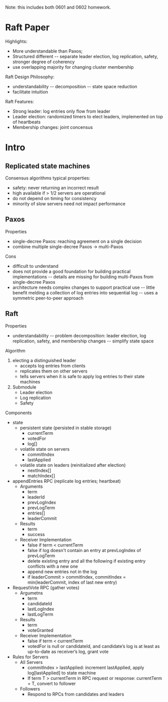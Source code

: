 Note: this includes both 0601 and 0602 homework.

# Raft Paper

Highlights:
- More understandable than Paxos;
- Structured different
-- separate leader election, log replication, safety, stronger degree of coherency
- use overlapping majority for changing cluster membership


Raft Design Philosophy:
- understandability
-- decomposition
-- state space reduction
- facilitate intuition

Raft Features:
- Strong leader: log entries only flow from leader
- Leader election: randomized timers to elect leaders, implemented on top of heartbeats
- Membership changes: joint concensus

# Intro
## Replicated state machines
Consensus algorithms typical properties:
- safety: never returning an incorrect result
- high available if > 1/2 servers are operational
- do not depend on timing for consistency
- minority of slow servers need not impact performance

## Paxos 
Properties
- single-decree Paxos: reaching agreement on a single decision
- combine multiple single-decree Paxos -> multi-Paxos

Cons
- difficult to understand
- does not provide a good foundation for building practical implementations
-- details are missing for building multi-Paxos from single-decree Paxos
- architecture needs complex changes to support practical use
-- little benefit melding a collection of log entries into sequential log
-- uses a symmetric peer-to-peer approach

## Raft 
Properties
- understandability
-- problem decomposition: leader election, log replication, safety, and membership changes
-- simplify state space

Algorithm
1. electing a distinguished leader
	- accepts log entries from clients
	- replicates them on other servers
	- tells servers when it is safe to apply log entries to their state machines
2. Submodule
	- Leader election
	- Log replication
	- Safety

Components
- state
	 - persistent state (persisted in stable storage)
		 - currentTerm
		 - votedFor
		 - log[]
	- volatile state on servers
		- commitIndex
		- lastApplied
	- volatile state on leaders (reinitialized after election)
		- nextIndex[]
		- matchIndex[]
- appendEntries RPC (replicate log entries; heartbeat)
	- Arguments
		- term
		- leaderId
		- prevLogIndex
		- prevLogTerm
		- entries[]
		- leaderCommit
	- Results
		- term
		- success
	- Receiver Implementation
		- false if term < currentTerm
		- false if log doesn't contain an entry at prevLogIndex of prevLogTerm
		- delete existing entry and all the following if existing entry conflicts with a new one
		- append new entries not in the log
		- if leaderCommit > commitIndex, commitIndex = min(leaderCommit, index of last new entry)
- RequestVote RPC (gather votes)
	- Argumetns
		- term
		- candidateId
		- lastLogIndex
		- lastLogTerm
	- Results
		- term
		- voteGranted
	- Receiver Implementation
		- false if term < currentTerm
		- votedFor is null or candidateId, and candidate’s log is at least as up-to-date as receiver’s log, grant vote
- Rules for Servers
	- All Servers
		-  commitIndex > lastApplied: increment lastApplied, apply log[lastApplied] to state machine
		- If term T > currentTerm in RPC request or response: currentTerm = T, convert to follower
	- Followers
		- Respond to RPCs from candidates and leaders
